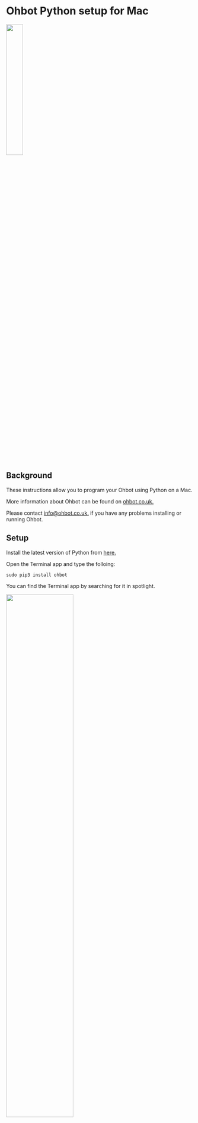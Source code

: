 # Ohbot Python setup for Mac

<a href="http://whoosh.co.uk/ohbothelp/images/eyes.gif" target="_blank"><img src="http://whoosh.co.uk/ohbothelp/images/eyes.gif" border="0" width = "30%"/></a>


Background
-----

These instructions allow you to program your Ohbot using Python on a Mac.

More information about Ohbot can be found on [ohbot.co.uk.](http://www.ohbot.co.uk)

Please contact [info@ohbot.co.uk.](info@ohbot.co.uk) if you have any problems installing or running Ohbot.


Setup
--------

Install the latest version of Python from [here.](https://www.python.org/downloads/release/python-364/)

Open the Terminal app and type the folloing:

``sudo pip3 install ohbot``

You can find the Terminal app by searching for it in spotlight.

<a href="https://github.com/ohbot/ohbot-python/blob/master/images/ss.png" target="_blank"><img src="https://github.com/ohbot/ohbot-python/blob/master/images/ss.png" border="0" width = "60%"/></a>

Dependencies
----------

The ``pip3 install ohbot`` command will install the following libraries:


| Library    | Use         | Terminal command to install  |Link |
| ---------- |-------------| -----------------------------|-----|
| ohbot   | Interface with Ohbot          | ```pip3 install ohbot```  |[ohbot](https://github.com/ohbot/ohbotWin-python/) 
| serial    | Communicate with serial port| ```pip3 install pyserial```  |[pyserial](https://github.com/pyserial/pyserial/) |
| lxml    | Import settings file          | ```pip3 install lxml```  |[lxml](https://github.com/lxml/lxml) |
| playsound    | Play sound files       | ```pip3 install playsound```  |[playsound](https://github.com/TaylorSMarks/playsound) |
| pyobjc    | Python Objective C library       | ```pip3 install objc```  |[pyobjc](https://pypi.org/project/pyobjc/) |



To upgrade to the latest version of the library run the following in the console:
<br>
```sudo pip3 install ohbot --upgrade```



Ohbot library files (these will be installed with the `sudo pip3 install ohbot` command above):

| File    | Use         |
| ---------- |------------|
| ohbot.py   | Ohbot package |
| MotorDefinionsv21.omd    | Motor settings file |
| OhbotSpeech.csv    | Speech database file |
| OhbotSettings.xml    | Settings file |
| Sounds/    | Folder containing Picoh preset sound files |

_Note: The text to speech module will generate an audio file, ‘ohbotspeech.wav’ and a text file ‘phonemes.txt’ inside your working folder._

---

Hardware
-----

Required:


* Mac running OSX
* Ohbot
* USB Y Cable
* A 5 volt 1 amp USB power supply (for Ohbot)
* Speakers/headphones.


Setup:


Plug the middle of USB Y cable into the PC and the other large USB plug into the power adaptor. Then plug the mini USB into Ohbot. (Note with newer devices the power adaptor may not be required.)

---

Starting Python Programs
--------

Open <b>IDLE</b> from <b>Applications</b>.

Select <b>New</b> from the <b>File menu.</b>

Go to the [hellworldohbot](https://github.com/ohbot/ohbot-python/blob/master/examples/helloworldohbot.py) example on Github, copy the code and paste it into the new Python window.

Select <b>Run Module</b> from the <b>Run</b> menu.

Ohbot should speak and move.

More example programs can be found [here.](https://github.com/ohbot/ohbot-python/tree/master/examples)
